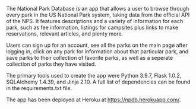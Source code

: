 The National Park Database is an app that allows a user to browse through every park in the US National Park system, taking data from the official API of the NPS. It features descriptions and a variety of information for each park, such as fee information, listings for campsites plus links to make reservations, relevant articles, and plenty more. 

Users can sign up for an account, see all the parks on the main page after logging in, click on any park for information about that particular park, and save parks to their collection of favorite parks, as well as a seperate collection of parks they have visited.

The primary tools used to create the app were Python 3.9.7, Flask 1.0.2, SQLAlchemy 1.4.39, and Jinja 2.10. A full list of dependencies can be found in the requirements.txt file.

The app has been deployed at Heroku at https://npdb.herokuapp.com/.